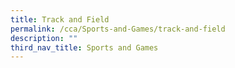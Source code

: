 ```yaml
---
title: Track and Field
permalink: /cca/Sports-and-Games/track-and-field
description: ""
third_nav_title: Sports and Games
---
```

